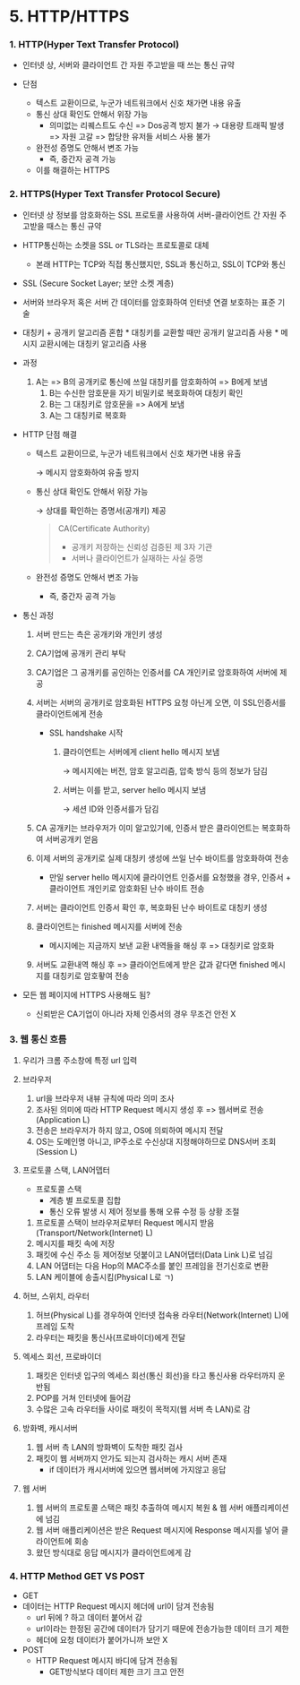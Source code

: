 # 5. HTTP/HTTPS



### 1. HTTP(Hyper Text Transfer Protocol)

* 인터넷 상, 서버와 클라이언트 간 자원 주고받을 때 쓰는 통신 규약

* 단점

  * 텍스트 교환이므로, 누군가 네트워크에서 신호 채가면 내용 유출
  * 통신 상대 확인도 안해서 위장 가능
    * 의미없는 리퀘스트도 수신 => Dos공격 방지 불가
      →   대용량 트래픽 발생 => 자원 고갈 => 합당한 유저들 서비스 사용 불가
  * 완전성 증명도 안해서 변조 가능
    * 즉, 중간자 공격 가능
  * 이를 해결하는 HTTPS

  

### 2. HTTPS(Hyper Text Transfer Protocol Secure)

* 인터넷 상 정보를 암호화하는 SSL 프로토콜 사용하여 서버-클라이언트 간 자원 주고받을 때스는 통신 규약

* HTTP통신하는 소켓을 SSL or TLS라는 프로토콜로 대체

  * 본래 HTTP는 TCP와 직접 통신했지만, SSL과 통신하고, SSL이 TCP와 통신

*  SSL (Secure Socket Layer; 보안 소켓 계층)

  * 서버와 브라우저 혹은 서버 간 데이터를 암호화하여 인터넷 연결 보호하는 표준 기술

  *  대칭키 + 공개키 알고리즘 혼합
    * 대칭키를 교환할 때만 공개키 알고리즘 사용
    * 메시지 교환시에는 대칭키 알고리즘 사용

  * 과정

    1. A는 => B의 공개키로 통신에 쓰일 대칭키를 암호화하여 => B에게 보냄
       1. B는 수신한 암호문을 자기 비밀키로 복호화하여 대칭키 확인
       2. B는 그 대칭키로 암호문을 => A에게 보냄
       3. A는 그 대칭키로 복호화

  * HTTP 단점 해결

    * 텍스트 교환이므로, 누군가 네트워크에서 신호 채가면 내용 유출

      →   메시지 암호화하여 유출 방지

    * 통신 상대 확인도 안해서 위장 가능

      →   상대를 확인하는 증명서(공개키) 제공

      >CA(Certificate Authority)
      >
      >- 공개키 저장하는 신뢰성 검증된 제 3자 기관
      >- 서버나 클라이언트가 실재하는 사실 증명

    * 완전성 증명도 안해서 변조 가능

      * 즉, 중간자 공격 가능

* 통신 과정

  1. 서버 만드는 측은 공개키와 개인키 생성

  2. CA기업에 공개키 관리 부탁

  3. CA기업은 그 공개키를 공인하는 인증서를 CA 개인키로 암호화하여 서버에 제공

  4. 서버는 서버의 공개키로 암호화된 HTTPS 요청 아닌게 오면, 이 SSL인증서를 클라이언트에게 전송

     * SSL handshake 시작

       1. 클라이언트는 서버에게 client hello 메시지 보냄

          →   메시지에는 버전, 암호 알고리즘, 압축 방식 등의 정보가 담김

       2. 서버는 이를 받고, server hello 메시지 보냄

          →   세션 ID와 인증서를가 담김

  5. CA 공개키는 브라우저가 이미 알고있기에, 인증서 받은 클라이언트는 복호화하여 서버공개키 얻음

  6. 이제 서버의 공개키로 실제 대칭키 생성에 쓰일 난수 바이트를 암호화하여 전송

     * 만일 server hello 메시지에 클라이언트 인증서를 요청했을 경우, 인증서 + 클라이언트 개인키로 암호화된 난수 바이트 전송

  7. 서버는 클라이언트 인증서 확인 후, 복호화된 난수 바이트로 대칭키 생성

  8. 클라이언트는 finished 메시지를 서버에 전송

     * 메시지에는 지금까지 보낸 교환 내역들을 해싱 후 => 대칭키로 암호화

  9. 서버도 교환내역 해싱 후 => 클라이언트에게 받은 값과 같다면 finished 메시지를 대칭키로 암호홯여 전송

* 모든 웹 페이지에 HTTPS 사용해도 됨?

  * 신뢰받은 CA기업이 아니라 자체 인증서의 경우 무조건 안전 X



### 3. 웹 통신 흐름

1. 우리가 크롬 주소창에 특정 url 입력

2. 브라우저

   1. url을 브라우저 내뷰 규칙에 따라 의미 조사
   2. 조사된 의미에 따라 HTTP Request 메시지 생성 후 => 웹서버로 전송 (Application L)
   3. 전송은 브라우저가 하지 않고, OS에 의뢰하여 메시지 전달
   4. OS는 도메인명 아니고, IP주소로 수신상대 지정해야하므로 DNS서버 조회 (Session L)

3. 프로토콜 스택, LAN어뎁터

   * 프로토콜 스택
     * 계층 별 프로토콜 집합
     * 통신 오류 발생 시 제어 정보를 통해 오류 수정 등 상황 조절

   1. 프로토콜 스택이 브라우저로부터 Request 메시지 받음 (Transport/Network(Internet) L)
   2. 메시지를 패킷 속에 저장
   3. 패킷에 수신 주소 등 제어정보 덧붙이고 LAN어댑터(Data Link L)로 넘김
   4. LAN 어댑터는 다음 Hop의 MAC주소를 붙인 프레임을 전기신호로 변환
   5. LAN 케이블에 송출시킴(Physical L로 ㄱ)

4. 허브, 스위치, 라우터

   1. 허브(Physical L)를 경우하여 인터넷 접속용 라우터(Network(Internet) L)에 프레임 도착
   2. 라우터는 패킷을 통신사(프로바이더)에게 전달

5. 엑세스 회선, 프로바이더

   1. 패킷은 인터넷 입구의 엑세스 회선(통신 회선)을 타고 통신사용 라우터까지 운반됨
   2. POP를 거쳐 인터넷에 들어감
   3. 수많은 고속 라우터들 사이로 패킷이 목적지(웹 서버 측 LAN)로 감

6. 방화벽, 캐시서버

   1. 웹 서버 측 LAN의 방화벽이 도착한 패킷 검사
   2. 패킷이 웹 서버까지 안가도 되는지 검사하는 캐시 서버 존재
      * if 데이터가 캐시서버에 있으면 웹서버에 가지않고 응답

7. 웹 서버

   1. 웹 서버의 프로토콜 스택은 패킷 추출하여 메시지 복원 & 웹 서버 애플리케이션에 넘김
   2. 웹 서버 애플리케이션은 받은 Request 메시지에 Response 메시지를 넣어 클라이언트에 회송
   3. 왔던 방식대로 응답 메시지가 클라이언트에게 감



### 4. HTTP Method GET VS POST

*  GET
  * 데이터는 HTTP Request 메시지 헤더에 url이 담겨 전송됨
    * url 뒤에  ? 하고 데이터 붙어서 감
    * url이라는 한정된 공간에 데이터가 담기기 때문에 전송가능한 데이터 크기 제한
    * 헤더에 요청 데이터가 붙어가니까 보안 X
* POST
  * HTTP Request 메시지 바디에 담겨 전송됨
    * GET방식보다 데이터 제한 크기 크고 안전